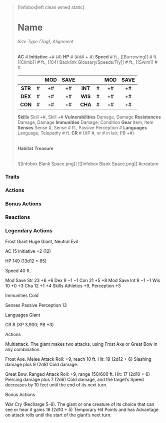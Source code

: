 > [!infobox|left clean wmed static]
> # Name
> *Size Type (Tag), Alignment*
> 
> | |
> | - |
> **AC** # **Initiative** +# (#)
> **HP** # (#d# + #)
> **Speed** # ft., [[Burrowing]] # ft. [[Climb]] # ft., [[04) Backlink Glossary/Speeds/Fly]] # ft., [[Swim]] # ft.
> 
> | | | MOD | SAVE | | | MOD | SAVE |
> | :-: | :-: | :-: | :-: | :-: | :-: | :-: | :-: |
> | **STR** | # | +# | +# | **INT** | # | +# | +# | 
> | **DEX** | # | +# | +# | **WIS** | # | +# | +# |
> | **CON** | # | +# | +# | **CHA** | # | +# | +# |
> **Skills** Skill +#, Skill +#
> **Vulnerabilities** Damage, Damage
> **Resistances** Damage, Damage
> **Immunities** Damage; Condition
> **Gear** Item, Item
> **Senses** Sense #, Sense # ft., Passive Perception #
> **Languages** Language, Telepathy # ft.
> **CR** # (XP #, or # in lair; PB +#)
>
> | |
> | - |
> **Habitat**
> **Treasure**
> 
> | |
> | - |
> ![[Infobox Blank Space.png]]
> ![[Infobox Blank Space.png]]
> #creature 


### Traits
### Actions
### Bonus Actions
### Reactions
### Legendary Actions
Frost Giant
Huge Giant, Neutral Evil

AC 15 Initiative +2 (12)

HP 149 (13d12 + 65)

Speed 40 ft.

Mod	Save
Str	23	+6	+6
Dex	9	−1	−1
Con	21	+5	+8
Mod	Save
Int	9	−1	−1
Wis	10	+0	+3
Cha	12	+1	+4
Skills Athletics +9, Perception +3

Immunities Cold

Senses Passive Perception 13

Languages Giant

CR 8 (XP 3,900; PB +3)

Actions

Multiattack. The giant makes two attacks, using Frost Axe or Great Bow in any combination.

Frost Axe. Melee Attack Roll: +9, reach 10 ft. Hit: 19 (2d12 + 6) Slashing damage plus 9 (2d8) Cold damage.

Great Bow. Ranged Attack Roll: +9, range 150/600 ft. Hit: 17 (2d10 + 6) Piercing damage plus 7 (2d6) Cold damage, and the target’s Speed decreases by 10 feet until the end of its next turn.

Bonus Actions

War Cry (Recharge 5–6). The giant or one creature of its choice that can see or hear it gains 16 (2d10 + 5) Temporary Hit Points and has Advantage on attack rolls until the start of the giant’s next turn.